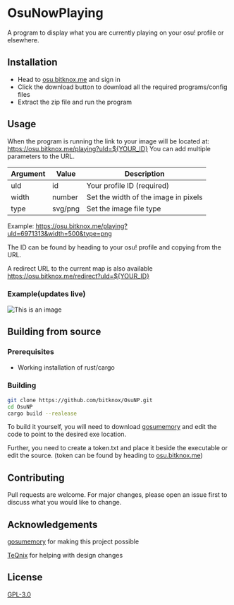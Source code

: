 # OsuNowPlaying

A program to display what you are currently playing on your osu! profile or elsewhere.

## Installation

- Head to [osu.bitknox.me](https://osu.bitknox.me) and sign in
- Click the download button to download all the required programs/config files
- Extract the zip file and run the program

## Usage

When the program is running the link to your image will be located at: <https://osu.bitknox.me/playing?uId=${YOUR_ID}>
You can add multiple parameters to the URL.

| Argument | Value | Description |
| --- | --- | --- |
| uId | id | Your profile ID (required) |
| width | number | Set the width of the image in pixels |
| type | svg/png | Set the image file type |

Example: <https://osu.bitknox.me/playing?uId=6971313&width=500&type=png>

The ID can be found by heading to your osu! profile and copying from the URL.

A redirect URL to the current map is also available <https://osu.bitknox.me/redirect?uId=${YOUR_ID}>
### Example(updates live)

![This is an image](https://osu.bitknox.me/playing?uId=6971313)

## Building from source

### Prerequisites

- Working installation of rust/cargo

### Building

```bash
git clone https://github.com/bitknox/OsuNP.git
cd OsuNP
cargo build --realease 
```

To build it yourself, you will need to download [gosumemory](https://github.com/l3lackShark/gosumemory) and edit the code to point to the desired exe location.

Further, you need to create a token.txt and place it beside the executable or edit the source. (token can be found by heading to [osu.bitknox.me](https://osu.bitknox.me))

## Contributing

Pull requests are welcome. For major changes, please open an issue first
to discuss what you would like to change.

## Acknowledgements

[gosumemory](https://github.com/l3lackShark/gosumemory) for making this project possible

[TeQnix](https://github.com/TeQnix) for helping with design changes

## License

[GPL-3.0](https://www.gnu.org/licenses/gpl-3.0.html)
